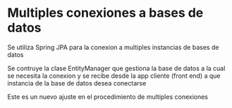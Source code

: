# Multiples conexiones a bases de datos

Se utiliza Spring JPA para la conexion a multiples instancias de bases de datos

Se contruye la clase EntityManager que gestiona la base de datos a la cual se necesita la conexion y se recibe desde la app cliente (front end) a que instancia de la base de datos desea conectarse

Este es un nuevo ajuste en el procedimiento de multiples conexiones
